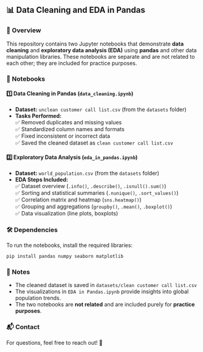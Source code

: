 ## 📊 Data Cleaning and EDA in Pandas  

### 📜 Overview  
This repository contains two Jupyter notebooks that demonstrate **data cleaning** and **exploratory data analysis (EDA)** using **pandas** and other data manipulation libraries. These notebooks are separate and are not related to each other; they are included for practice purposes.

### 📘 Notebooks  

#### **1️⃣ Data Cleaning in Pandas (`data_cleaning.ipynb`)**  
- **Dataset:** `unclean customer call list.csv` (from the `datasets` folder)  
- **Tasks Performed:**  
  ✅ Removed duplicates and missing values  
  ✅ Standardized column names and formats  
  ✅ Fixed inconsistent or incorrect data  
  ✅ Saved the cleaned dataset as `clean customer call list.csv`  

#### **2️⃣ Exploratory Data Analysis (`eda_in_pandas.ipynb`)**  
- **Dataset:** `world_population.csv` (from the `datasets` folder)  
- **EDA Steps Included:**  
  ✅ Dataset overview (`.info()`, `.describe()`, `.isnull().sum()`)  
  ✅ Sorting and statistical summaries (`.nunique()`, `.sort_values()`)  
  ✅ Correlation matrix and heatmap (`sns.heatmap()`)  
  ✅ Grouping and aggregations (`groupby()`, `.mean()`, `.boxplot()`)  
  ✅ Data visualization (line plots, boxplots)  

### 🛠 Dependencies  
To run the notebooks, install the required libraries:  
```bash
pip install pandas numpy seaborn matplotlib
```

### 📌 Notes  
- The cleaned dataset is saved in `datasets/clean customer call list.csv`  
- The visualizations in `EDA in Pandas.ipynb` provide insights into global population trends.  
- The two notebooks are **not related** and are included purely for **practice purposes**.  

### 📬 Contact  
For questions, feel free to reach out! 🚀  
